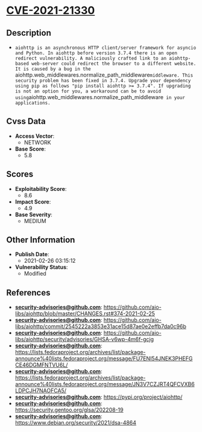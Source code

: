 
# [CVE-2021-21330](https://github.com/aio-libs/aiohttp/blob/master/CHANGES.rst#374-2021-02-25)

## Description

- `aiohttp is an asynchronous HTTP client/server framework for asyncio and Python. In aiohttp before version 3.7.4 there is an open redirect vulnerability. A maliciously crafted link to an aiohttp-based web-server could redirect the browser to a different website. It is caused by a bug in the `aiohttp.web_middlewares.normalize_path_middleware` middleware. This security problem has been fixed in 3.7.4. Upgrade your dependency using pip as follows "pip install aiohttp >= 3.7.4". If upgrading is not an option for you, a workaround can be to avoid using `aiohttp.web_middlewares.normalize_path_middleware` in your applications.`

## Cvss Data

- **Access Vector**:
  - NETWORK
- **Base Score**:
  - 5.8

## Scores

- **Exploitability Score**:
  - 8.6
- **Impact Score**:
  - 4.9
- **Base Severity**:
  - MEDIUM

## Other Information

- **Publish Date**:
  - 2021-02-26 03:15:12
- **Vulnerability Status**:
  - Modified

## References

- **security-advisories@github.com**: https://github.com/aio-libs/aiohttp/blob/master/CHANGES.rst#374-2021-02-25
- **security-advisories@github.com**: https://github.com/aio-libs/aiohttp/commit/2545222a3853e31ace15d87ae0e2effb7da0c96b
- **security-advisories@github.com**: https://github.com/aio-libs/aiohttp/security/advisories/GHSA-v6wp-4m6f-gcjg
- **security-advisories@github.com**: https://lists.fedoraproject.org/archives/list/package-announce%40lists.fedoraproject.org/message/FU7ENI54JNEK3PHEFGCE46DGMFNTVU6L/
- **security-advisories@github.com**: https://lists.fedoraproject.org/archives/list/package-announce%40lists.fedoraproject.org/message/JN3V7CZJRT4QFCVXB6LDPCJH7NAOFCA5/
- **security-advisories@github.com**: https://pypi.org/project/aiohttp/
- **security-advisories@github.com**: https://security.gentoo.org/glsa/202208-19
- **security-advisories@github.com**: https://www.debian.org/security/2021/dsa-4864
